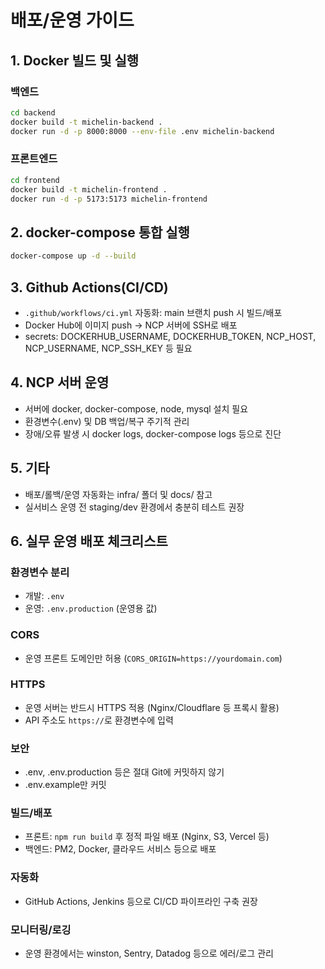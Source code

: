 # 배포/운영 가이드

## 1. Docker 빌드 및 실행

### 백엔드
```bash
cd backend
docker build -t michelin-backend .
docker run -d -p 8000:8000 --env-file .env michelin-backend
```

### 프론트엔드
```bash
cd frontend
docker build -t michelin-frontend .
docker run -d -p 5173:5173 michelin-frontend
```

## 2. docker-compose 통합 실행
```bash
docker-compose up -d --build
```

## 3. Github Actions(CI/CD)
- `.github/workflows/ci.yml` 자동화: main 브랜치 push 시 빌드/배포
- Docker Hub에 이미지 push → NCP 서버에 SSH로 배포
- secrets: DOCKERHUB_USERNAME, DOCKERHUB_TOKEN, NCP_HOST, NCP_USERNAME, NCP_SSH_KEY 등 필요

## 4. NCP 서버 운영
- 서버에 docker, docker-compose, node, mysql 설치 필요
- 환경변수(.env) 및 DB 백업/복구 주기적 관리
- 장애/오류 발생 시 docker logs, docker-compose logs 등으로 진단

## 5. 기타
- 배포/롤백/운영 자동화는 infra/ 폴더 및 docs/ 참고
- 실서비스 운영 전 staging/dev 환경에서 충분히 테스트 권장

## 6. 실무 운영 배포 체크리스트

### 환경변수 분리
- 개발: `.env`
- 운영: `.env.production` (운영용 값)

### CORS
- 운영 프론트 도메인만 허용 (`CORS_ORIGIN=https://yourdomain.com`)

### HTTPS
- 운영 서버는 반드시 HTTPS 적용 (Nginx/Cloudflare 등 프록시 활용)
- API 주소도 `https://`로 환경변수에 입력

### 보안
- .env, .env.production 등은 절대 Git에 커밋하지 않기
- .env.example만 커밋

### 빌드/배포
- 프론트: `npm run build` 후 정적 파일 배포 (Nginx, S3, Vercel 등)
- 백엔드: PM2, Docker, 클라우드 서비스 등으로 배포

### 자동화
- GitHub Actions, Jenkins 등으로 CI/CD 파이프라인 구축 권장

### 모니터링/로깅
- 운영 환경에서는 winston, Sentry, Datadog 등으로 에러/로그 관리 